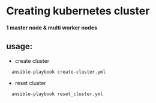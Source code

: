 # Creating kubernetes cluster
**1 master node & multi worker nodes**

## usage:
- create cluster
```
  ansible-playbook create-cluster.yml
```
- reset cluster
```
  ansible-playbook reset_cluster.yml
```
